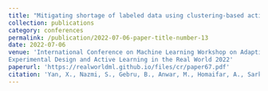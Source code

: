 ```yaml
---
title: "Mitigating shortage of labeled data using clustering-based active learning with diversity exploration"
collection: publications
category: conferences
permalink: /publication/2022-07-06-paper-title-number-13
date: 2022-07-06
venue: 'International Conference on Machine Learning Workshop on Adaptive 
Experimental Design and Active Learning in the Real World 2022'
paperurl: 'https://realworldml.github.io/files/cr/paper67.pdf'
citation: 'Yan, X., Nazmi, S., Gebru, B., Anwar, M., Homaifar, A., Sarkar, M., & Gupta, K. D. (2022). Mitigating shortage of labeled data using clustering-based active learning with diversity exploration. arXiv preprint arXiv:2207.02964.'
---
```

